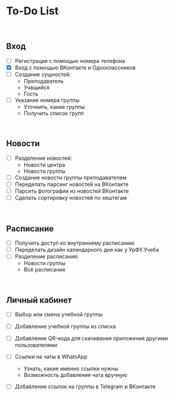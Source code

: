 # To-Do List

<br>

## Вход

- [ ] Регистрация с помощью номера телефона
- [x] Вход с помощью ВКонтакте и Одноклассников
- [ ] Создание сущностей:
    - Преподаватель
    - Учащийся
    - Гость
- [ ] Указание номера группы
    - Уточнить, какие группы
    - Получить список групп

<br>

## Новости

- [ ] Разделение новостей:
    - Новости центра
    - Новости группы
- [ ] Создание новости группы преподавателем
- [ ] Переделать парсинг новостей на ВКонтакте
- [ ] Парсить фотографии из новостей ВКонтакте
- [ ] Сделать сортировку новостей по хештегам

<br>

## Расписание

- [ ] Получить доступ ко внутреннему расписанию
- [ ] Переделать дизайн календарного дня как у УрФУ.Учеба
- [ ] Разделение расписания:
    - Новости группы
    - Всё расписание

<br>

## Личный кабинет

- [ ] Выбор или смена учебной группы
- [ ] Добавление учебной группы из списка
- [ ] Добавление QR-кода для скачивания приложения другими пользователями
- [ ] Ссылки на чаты в WhatsApp
    - Узнать, какие именно ссылки нужны
    - Возможность добавления чата вручную
- [ ] Добавление ссылок на группы в Telegram и ВКонтакте

